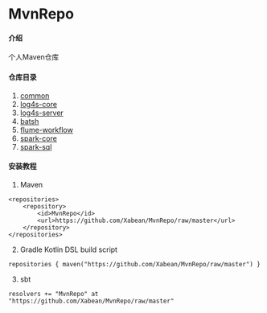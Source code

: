 # MvnRepo

#### 介绍
个人Maven仓库

#### 仓库目录

1. [common](https://github.com/Xabean/MvnRepo/tree/master/xabean/common_2.11)
2. [log4s-core](https://github.com/Xabean/MvnRepo/tree/master/xabean/log4s-core_2.11)
3. [log4s-server](https://github.com/Xabean/MvnRepo/tree/master/xabean/log4s-server_2.11)
4. [batsh](https://github.com/Xabean/MvnRepo/tree/master/xabean/batsh_2.11)
5. [flume-workflow](https://github.com/Xabean/MvnRepo/tree/master/xabean/flume-workflow_2.11)
6. [spark-core](https://github.com/Xabean/MvnRepo/tree/master/xabean/spark-core_2.11)
7. [spark-sql](https://github.com/Xabean/MvnRepo/tree/master/xabean/spark-sql_2.11)

#### 安装教程

1. Maven
```
<repositories>
    <repository>
        <id>MvnRepo</id>
        <url>https://github.com/Xabean/MvnRepo/raw/master</url>
    </repository>
</repositories>
```
2. Gradle Kotlin DSL build script
```
repositories { maven("https://github.com/Xabean/MvnRepo/raw/master") }
```
3. sbt
```
resolvers += "MvnRepo" at "https://github.com/Xabean/MvnRepo/raw/master"
```
